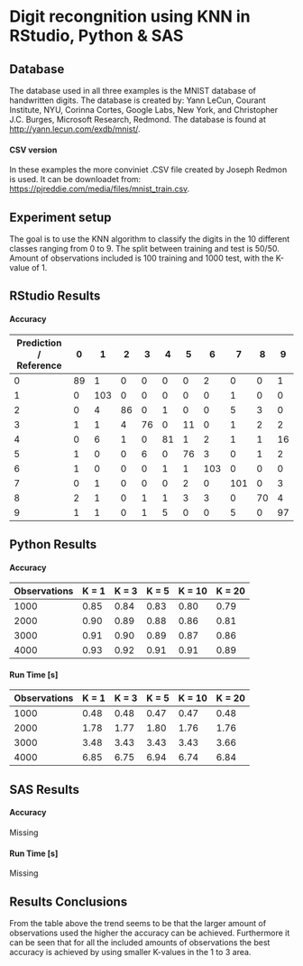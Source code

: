 # Digit recongnition using KNN in RStudio, Python & SAS

## Database
The database used in all three examples is the MNIST database of handwritten digits. The database is created by: Yann LeCun, Courant Institute, NYU, Corinna Cortes, Google Labs, New York, and Christopher J.C. Burges, Microsoft Research, Redmond. The database is found at http://yann.lecun.com/exdb/mnist/.

#### CSV version
In these examples the more conviniet .CSV file created by Joseph Redmon is used. It can be downloadet from: https://pjreddie.com/media/files/mnist_train.csv.

## Experiment setup
The goal is to use the KNN algorithm to classify the digits in the 10 different classes ranging from 0 to 9. The split between training and test is 50/50. Amount of observations included is 100 training and 1000 test, with the K-value of 1.

## RStudio Results
#### Accuracy
| Prediction / Reference | 0  | 1   | 2  | 3  | 4  | 5  | 6   | 7   | 8  | 9  |
|------------------------|----|-----|----|----|----|----|-----|-----|----|----|
| 0                      | 89 | 1   | 0  | 0  | 0  | 0  | 2   | 0   | 0  | 1  |
| 1                      | 0  | 103 | 0  | 0  | 0  | 0  | 0   | 1   | 0  | 0  |
| 2                      | 0  | 4   | 86 | 0  | 1  | 0  | 0   | 5   | 3  | 0  |
| 3                      | 1  | 1   | 4  | 76 | 0  | 11 | 0   | 1   | 2  | 2  |
| 4                      | 0  | 6   | 1  | 0  | 81 | 1  | 2   | 1   | 1  | 16 |
| 5                      | 1  | 0   | 0  | 6  | 0  | 76 | 3   | 0   | 1  | 2  |
| 6                      | 1  | 0   | 0  | 0  | 1  | 1  | 103 | 0   | 0  | 0  |
| 7                      | 0  | 1   | 0  | 0  | 0  | 2  | 0   | 101 | 0  | 3  |
| 8                      | 2  | 1   | 0  | 1  | 1  | 3  | 3   | 0   | 70 | 4  |
| 9                      | 1  | 1   | 0  | 1  | 5  | 0  | 0   | 5   | 0  | 97 |

## Python Results
#### Accuracy
| Observations | K = 1 | K = 3 | K = 5 | K = 10 | K = 20 |
|--------------|-------|-------|-------|--------|--------|
| 1000         |  0.85 |  0.84 |  0.83 |   0.80 |   0.79 |
| 2000         |  0.90 |  0.89 |  0.88 |   0.86 |   0.81 |
| 3000         |  0.91 |  0.90 |  0.89 |   0.87 |   0.86 |
| 4000         |  0.93 |  0.92 |  0.91 |   0.91 |   0.89 |
#### Run Time [s]
| Observations | K = 1 | K = 3 | K = 5 | K = 10 | K = 20 |
|--------------|-------|-------|-------|--------|--------|
| 1000         |  0.48 |  0.48 |  0.47 |   0.47 |   0.48 |
| 2000         |  1.78 |  1.77 |  1.80 |   1.76 |   1.76 |
| 3000         |  3.48 |  3.43 |  3.43 |   3.43 |   3.66 |
| 4000         |  6.85 |  6.75 |  6.94 |   6.74 |   6.84 |

## SAS Results
#### Accuracy
Missing
#### Run Time [s]
Missing

##  Results Conclusions
From the table above the trend seems to be that the larger amount of observations used the higher the accuracy can be achieved. Furthermore it can be seen that for all the included amounts of observations the best accuracy is achieved by using smaller K-values in the 1 to 3 area.

